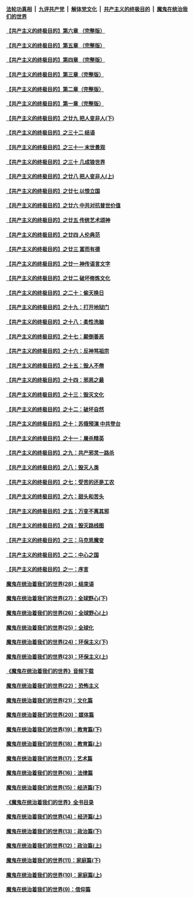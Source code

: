 ####  [法轮功真相](../../../../basic/blob/master/README.md?t=06211231) &nbsp;|&nbsp; [九评共产党](../../../../9ping.md/blob/master/README.md?t=06211231) &nbsp;|&nbsp; [解体党文化](../../../../jtdwh.md/blob/master/README.md?t=06211231)  &nbsp;|&nbsp; [共产主义的终极目的](../../../../gczydzjmd.md/blob/master/README.md?t=06211231) &nbsp;|&nbsp; [魔鬼在统治我们的世界](../../../../mgztzwmdsj.md/blob/master/README.md?t=06211231) 

#### [【共产主义的终极目的】第六章 （完整版）](../pages/nsc422/n11428913.md?t=06211231) 

#### [【共产主义的终极目的】第五章 （完整版）](../pages/nsc422/n11428912.md?t=06211231) 

#### [【共产主义的终极目的】第四章 （完整版）](../pages/nsc422/n11428907.md?t=06211231) 

#### [【共产主义的终极目的】第三章（完整版）](../pages/nsc422/n11428848.md?t=06211231) 

#### [【共产主义的终极目的】第二章（完整版）](../pages/nsc422/n11428831.md?t=06211231) 

#### [【共产主义的终极目的】第一章（完整版）](../pages/nsc422/n11417651.md?t=06211231) 

#### [【共产主义的终极目的】之廿九 把人变非人(下)](../pages/nsc422/n11344140.md?t=06211231) 

#### [【共产主义的终极目的】之三十二 结语](../pages/nsc422/n11360535.md?t=06211231) 

#### [【共产主义的终极目的】之三十一 末世景观](../pages/nsc422/n11351129.md?t=06211231) 

#### [【共产主义的终极目的】之三十 几成狼世界](../pages/nsc422/n11348280.md?t=06211231) 

#### [【共产主义的终极目的】之廿八 把人变非人(上)](../pages/nsc422/n11340492.md?t=06211231) 

#### [【共产主义的终极目的】之廿七 以恨立国](../pages/nsc422/n11336944.md?t=06211231) 

#### [【共产主义的终极目的】之廿六 中共对抗普世价值](../pages/nsc422/n11324785.md?t=06211231) 

#### [【共产主义的终极目的】之廿五 传统艺术颂神](../pages/nsc422/n11296396.md?t=06211231) 

#### [【共产主义的终极目的】之廿四 人伦典范](../pages/nsc422/n11296397.md?t=06211231) 

#### [【共产主义的终极目的】之廿三 富而有德](../pages/nsc422/n11283598.md?t=06211231) 

#### [【共产主义的终极目的】之廿一 神传语言文字](../pages/nsc422/n11263265.md?t=06211231) 

#### [【共产主义的终极目的】之廿二 破坏修炼文化](../pages/nsc422/n11245728.md?t=06211231) 

#### [【共产主义的终极目的】之二十：偷天换日](../pages/nsc422/n11238846.md?t=06211231) 

#### [【共产主义的终极目的】之十九：打开地狱门](../pages/nsc422/n11206376.md?t=06211231) 

#### [【共产主义的终极目的】之十八：柔性洗脑](../pages/nsc422/n11199994.md?t=06211231) 

#### [【共产主义的终极目的】之十七：颠倒善恶](../pages/nsc422/n11179782.md?t=06211231) 

#### [【共产主义的终极目的】之十六：反神骂祖宗](../pages/nsc422/n11166798.md?t=06211231) 

#### [【共产主义的终极目的】之十五：毁人不倦](../pages/nsc422/n11166792.md?t=06211231) 

#### [【共产主义的终极目的】之十四：邪恶之最](../pages/nsc422/n11150249.md?t=06211231) 

#### [【共产主义的终极目的】之十三：毁灭文化](../pages/nsc422/n11135227.md?t=06211231) 

#### [【共产主义的终极目的】之十二：破坏自然](../pages/nsc422/n11135214.md?t=06211231) 

#### [【共产主义的终极目的】之十：苏俄预演 中共登台](../pages/nsc422/n11118424.md?t=06211231) 

#### [【共产主义的终极目的】之十一：屠杀精英](../pages/nsc422/n11118442.md?t=06211231) 

#### [【共产主义的终极目的】之九：共产邪灵一路杀](../pages/nsc422/n11114139.md?t=06211231) 

#### [【共产主义的终极目的】之八：毁灭人类](../pages/nsc422/n11108503.md?t=06211231) 

#### [【共产主义的终极目的】之七：受苦的还是工农](../pages/nsc422/n11101809.md?t=06211231) 

#### [【共产主义的终极目的】之六：甜头和苦头](../pages/nsc422/n11096971.md?t=06211231) 

#### [【共产主义的终极目的】之五：万变不离其邪](../pages/nsc422/n11091285.md?t=06211231) 

#### [【共产主义的终极目的】之四：毁灭路线图](../pages/nsc422/n11086284.md?t=06211231) 

#### [【共产主义的终极目的】之三：马克思魔变](../pages/nsc422/n11061941.md?t=06211231) 

#### [【共产主义的终极目的】之二：中心之国](../pages/nsc422/n11047728.md?t=06211231) 

#### [【共产主义的终极目的】之一：序言](../pages/nsc422/n11086077.md?t=06211231) 

#### [魔鬼在统治着我们的世界(28)：结束语](../pages/nsc422/n10936246.md?t=06211231) 

#### [魔鬼在统治着我们的世界(27)：全球野心(下)](../pages/nsc422/n10928319.md?t=06211231) 

#### [魔鬼在统治着我们的世界(26)：全球野心(上)](../pages/nsc422/n10900318.md?t=06211231) 

#### [魔鬼在统治着我们的世界(25)：全球化](../pages/nsc422/n10788205.md?t=06211231) 

#### [魔鬼在统治着我们的世界(24)：环保主义(下)](../pages/nsc422/n10695307.md?t=06211231) 

#### [魔鬼在统治着我们的世界(23)：环保主义(上)](../pages/nsc422/n10688613.md?t=06211231) 

#### [《魔鬼在统治着我们的世界》音频下载](../pages/nsc422/n10635553.md?t=06211231) 

#### [魔鬼在统治着我们的世界(22)：恐怖主义](../pages/nsc422/n10614727.md?t=06211231) 

#### [魔鬼在统治着我们的世界(21)：文化篇](../pages/nsc422/n10597706.md?t=06211231) 

#### [魔鬼在统治着我们的世界(20)：媒体篇](../pages/nsc422/n10586579.md?t=06211231) 

#### [魔鬼在统治着我们的世界(19)：教育篇(下)](../pages/nsc422/n10564808.md?t=06211231) 

#### [魔鬼在统治着我们的世界(18)：教育篇(上)](../pages/nsc422/n10526970.md?t=06211231) 

#### [魔鬼在统治着我们的世界(17)：艺术篇](../pages/nsc422/n10499093.md?t=06211231) 

#### [魔鬼在统治着我们的世界(16)：法律篇](../pages/nsc422/n10485969.md?t=06211231) 

#### [魔鬼在统治着我们的世界(15)：经济篇(下)](../pages/nsc422/n10469975.md?t=06211231) 

#### [《魔鬼在统治着我们的世界》全书目录](../pages/nsc422/n10464261.md?t=06211231) 

#### [魔鬼在统治着我们的世界(14)：经济篇(上)](../pages/nsc422/n10457370.md?t=06211231) 

#### [魔鬼在统治着我们的世界(13)：政治篇(下)](../pages/nsc422/n10448270.md?t=06211231) 

#### [魔鬼在统治着我们的世界(12)：政治篇(上)](../pages/nsc422/n10444576.md?t=06211231) 

#### [魔鬼在统治着我们的世界(11)：家庭篇(下)](../pages/nsc422/n10440961.md?t=06211231) 

#### [魔鬼在统治着我们的世界(10)：家庭篇(上)](../pages/nsc422/n10435448.md?t=06211231) 

#### [魔鬼在统治着我们的世界(9)：信仰篇](../pages/nsc422/n10432159.md?t=06211231) 

